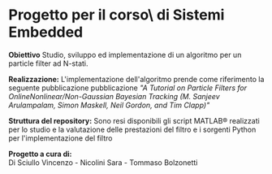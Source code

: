 # Progetto per il corso\ di Sistemi Embedded

<b>Obiettivo</b>
Studio, sviluppo ed implementazione di un algoritmo per un particle filter ad N-stati.

<b>Realizzazione:</b>
L'implementazione dell'algoritmo prende come riferimento la seguente pubblicazione pubblicazione 
<i>"A Tutorial on Particle Filters for OnlineNonlinear/Non-Gaussian Bayesian Tracking (M. Sanjeev Arulampalam, Simon Maskell, Neil Gordon, and Tim Clapp)"</i>

<b>Struttura del repository:</b>
Sono resi disponibili gli script MATLAB® realizzati per lo studio e la valutazione delle prestazioni del filtro e 
i sorgenti Python per l'implementazione del filtro

<b>Progetto a cura di:</b><br>
Di Sciullo Vincenzo - Nicolini Sara - Tommaso Bolzonetti


